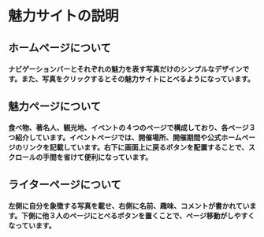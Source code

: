 # 魅力サイトの説明
## ホームページについて
#### ナビゲーションバーとそれぞれの魅力を表す写真だけのシンプルなデザインです。また、写真をクリックするとその魅力サイトにとべるようになっています。
## 魅力ページについて
#### 食べ物、著名人、観光地、イベントの４つのページで構成しており、各ページ３つ紹介しています。イベントページでは、開催場所、開催期間や公式ホームページのリンクを記載しています。右下に画面上に戻るボタンを配置することで、スクロールの手間を省けて便利になっています。
## ライターページについて
#### 左側に自分を象徴する写真を載せ、右側に名前、趣味、コメントが書かれています。下側に他３人のページにとべるボタンを置くことで、ページ移動がしやすくなっています。
